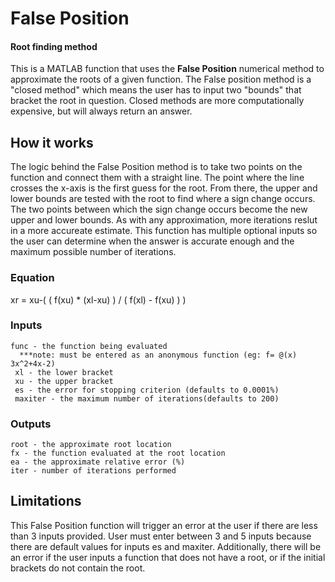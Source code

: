 False Position 
=======
#### Root finding method

This is a MATLAB function that uses the **False Position** numerical method to approximate the roots of a given function. The False position method is a "closed method" which means the user has to input two "bounds" that bracket the root in question. Closed methods are more computationally expensive, but will always return an answer. 
## How it works
The logic behind the False Position method is to take two points on the function and connect them with a straight line. The point where the line crosses the x-axis is the first guess for the root. From there, the upper and lower bounds are tested with the root to find where a sign change occurs. The two points between which the sign change occurs become the new upper and lower bounds. As with any approximation, more iterations reslut in a more accureate estimate. This function has multiple optional inputs so the user can determine when the answer is accurate enough and the maximum possible number of iterations.

### Equation 
   xr = xu-( ( f(xu) * (xl-xu) ) / ( f(xl) - f(xu) ) ) 
  
### Inputs
    func - the function being evaluated 
      ***note: must be entered as an anonymous function (eg: f= @(x) 3x^2+4x-2)
     xl - the lower bracket
     xu - the upper bracket
     es - the error for stopping criterion (defaults to 0.0001%)
     maxiter - the maximum number of iterations(defaults to 200)
  
### Outputs
    root - the approximate root location
    fx - the function evaluated at the root location
    ea - the approximate relative error (%)
    iter - number of iterations performed
    
 ## Limitations
 
 This False Position function will trigger an error at the user if there are less than 3 inputs provided. User must enter between 3 and 5 inputs because there are default values for inputs es and maxiter. Additionally, there will be an error if the user inputs a function that does not have a root, or if the initial brackets do not contain the root.
